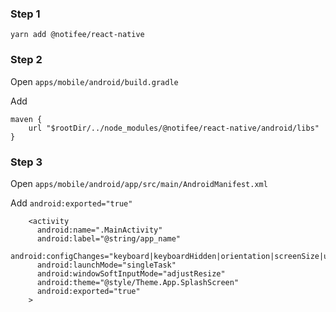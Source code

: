 ### Step 1

`yarn add @notifee/react-native`

### Step 2

Open `apps/mobile/android/build.gradle`

Add

```
maven {
    url "$rootDir/../node_modules/@notifee/react-native/android/libs"
}
```

### Step 3

Open `apps/mobile/android/app/src/main/AndroidManifest.xml`

Add `android:exported="true"`

```
    <activity
      android:name=".MainActivity"
      android:label="@string/app_name"
      android:configChanges="keyboard|keyboardHidden|orientation|screenSize|uiMode"
      android:launchMode="singleTask"
      android:windowSoftInputMode="adjustResize"
      android:theme="@style/Theme.App.SplashScreen"
      android:exported="true"
    >
```